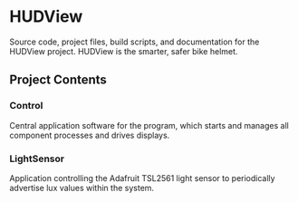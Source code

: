 # HUDView

Source code, project files, build scripts, and documentation for the HUDView project. HUDView is the smarter, safer bike helmet.

## Project Contents

### Control

Central application software for the program, which starts and manages all component processes and drives displays.

### LightSensor

Application controlling the Adafruit TSL2561 light sensor to periodically advertise lux values within the system.

